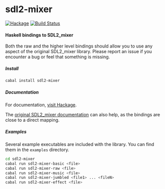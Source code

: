 # sdl2-mixer

[![Hackage](https://img.shields.io/hackage/v/lens.svg)](https://github.com/sbidin/sdl2-mixer)
[![Build Status](https://travis-ci.org/sbidin/sdl2-mixer.svg?branch=master)](https://travis-ci.org/sbidin/sdl2-mixer)

#### Haskell bindings to SDL2_mixer

Both the raw and the higher level bindings should allow you to use any aspect
of the original SDL2_mixer library. Please report an issue if you encounter a
bug or feel that something is missing.

##### Install

```bash
cabal install sdl2-mixer
```

##### Documentation

For documentation, [visit Hackage](https://hackage.haskell.org/package/sdl2-mixer).

The
[original SDL2_mixer documentation](http://www.libsdl.org/projects/SDL_mixer/docs/SDL_mixer.html)
can also help, as the bindings are close to a direct mapping.

##### Examples

Several example executables are included with the library. You can find them in
the `examples` directory.

```bash
cd sdl2-mixer
cabal run sdl2-mixer-basic <file>
cabal run sdl2-mixer-raw <file>
cabal run sdl2-mixer-music <file>
cabal run sdl2-mixer-jumbled <file1> ... <fileN>
cabal run sdl2-mixer-effect <file>
```
